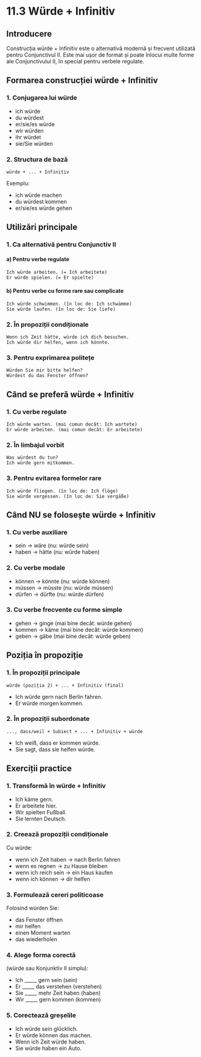 # 11.3 Würde + Infinitiv

## Introducere
Construcția würde + Infinitiv este o alternativă modernă și frecvent utilizată pentru Conjunctivul II. Este mai ușor de format și poate înlocui multe forme ale Conjunctivului II, în special pentru verbele regulate.

## Formarea construcției würde + Infinitiv

### 1. Conjugarea lui würde
- ich würde
- du würdest
- er/sie/es würde
- wir würden
- ihr würdet
- sie/Sie würden

### 2. Structura de bază
```
würde + ... + Infinitiv
```
Exemplu:
- ich würde machen
- du würdest kommen
- er/sie/es würde gehen

## Utilizări principale

### 1. Ca alternativă pentru Conjunctiv II
#### a) Pentru verbe regulate
```
Ich würde arbeiten. (= Ich arbeitete)
Er würde spielen. (= Er spielte)
```

#### b) Pentru verbe cu forme rare sau complicate
```
Ich würde schwimmen. (în loc de: Ich schwämme)
Sie würde laufen. (în loc de: Sie liefe)
```

### 2. În propoziții condiționale
```
Wenn ich Zeit hätte, würde ich dich besuchen.
Ich würde dir helfen, wenn ich könnte.
```

### 3. Pentru exprimarea politețe
```
Würden Sie mir bitte helfen?
Würdest du das Fenster öffnen?
```

## Când se preferă würde + Infinitiv

### 1. Cu verbe regulate
```
Ich würde warten. (mai comun decât: Ich wartete)
Er würde arbeiten. (mai comun decât: Er arbeitete)
```

### 2. În limbajul vorbit
```
Was würdest du tun?
Ich würde gern mitkommen.
```

### 3. Pentru evitarea formelor rare
```
Ich würde fliegen. (în loc de: Ich flöge)
Sie würde vergessen. (în loc de: Sie vergäße)
```

## Când NU se folosește würde + Infinitiv

### 1. Cu verbe auxiliare
- sein → wäre (nu: würde sein)
- haben → hätte (nu: würde haben)

### 2. Cu verbe modale
- können → könnte (nu: würde können)
- müssen → müsste (nu: würde müssen)
- dürfen → dürfte (nu: würde dürfen)

### 3. Cu verbe frecvente cu forme simple
- gehen → ginge (mai bine decât: würde gehen)
- kommen → käme (mai bine decât: würde kommen)
- geben → gäbe (mai bine decât: würde geben)

## Poziția în propoziție

### 1. În propoziții principale
```
würde (poziția 2) + ... + Infinitiv (final)
```
- Ich würde gern nach Berlin fahren.
- Er würde morgen kommen.

### 2. În propoziții subordonate
```
..., dass/weil + Subiect + ... + Infinitiv + würde
```
- Ich weiß, dass er kommen würde.
- Sie sagt, dass sie helfen würde.

## Exerciții practice

### 1. Transformă în würde + Infinitiv
- Ich käme gern.
- Er arbeitete hier.
- Wir spielten Fußball.
- Sie lernten Deutsch.

### 2. Creează propoziții condiționale
Cu würde:
- wenn ich Zeit haben → nach Berlin fahren
- wenn es regnen → zu Hause bleiben
- wenn ich reich sein → ein Haus kaufen
- wenn ich können → dir helfen

### 3. Formulează cereri politicoase
Folosind würden Sie:
- das Fenster öffnen
- mir helfen
- einen Moment warten
- das wiederholen

### 4. Alege forma corectă
(würde sau Konjunktiv II simplu):
- Ich _____ gern sein (sein)
- Er _____ das verstehen (verstehen)
- Sie _____ mehr Zeit haben (haben)
- Wir _____ gern kommen (kommen)

### 5. Corectează greșelile
- Ich würde sein glücklich.
- Er würde können das machen.
- Wenn ich Zeit würde haben.
- Sie würde haben ein Auto.
